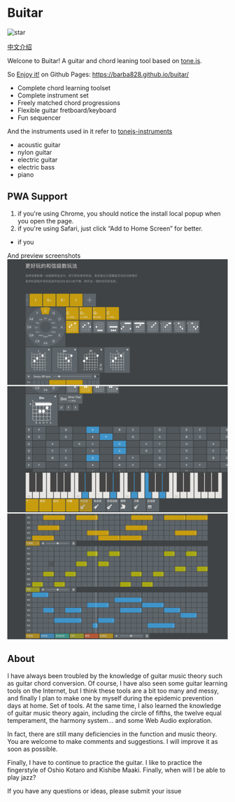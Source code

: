 # Buitar

![star](https://img.shields.io/github/stars/Barba828/buitar?style=social)

[中文介绍](./README_zh.md)

Welcone to Buitar! A guitar and chord leaning tool based on [tone.js](https://github.com/Tonejs/Tone.js).

So [Enjoy it!](https://barba828.github.io/buitar/) on Github Pages: https://barba828.github.io/buitar/

- Complete chord learning toolset
- Complete instrument set
- Freely matched chord progressions
- Flexible guitar fretboard/keyboard
- Fun sequencer

And the instruments used in it refer to [tonejs-instruments](https://github.com/nbrosowsky/tonejs-instruments)

- acoustic guitar
- nylon guitar
- electric guitar
- electric bass
- piano

## PWA Support
1. if you're using Chrome, you should notice the install local popup when you open the page.
2. if you're using Safari, just click “Add to Home Screen” for better.

- if you

And preview screenshots
![screen](./assets/screen1.png)
![screen](./assets/screen2.png)
![screen](./assets/screen3.png)

## About

I have always been troubled by the knowledge of guitar music theory such as guitar chord conversion. Of course, I have also seen some guitar learning tools on the Internet, but I think these tools are a bit too many and messy, and finally I plan to make one by myself during the epidemic prevention days at home. Set of tools. At the same time, I also learned the knowledge of guitar music theory again, including the circle of fifths, the twelve equal temperament, the harmony system... and some Web Audio exploration.

In fact, there are still many deficiencies in the function and music theory. You are welcome to make comments and suggestions. I will improve it as soon as possible.

Finally, I have to continue to practice the guitar. I like to practice the fingerstyle of Oshio Kotaro and Kishibe Maaki. Finally, when will I be able to play jazz?

If you have any questions or ideas, please submit your issue

